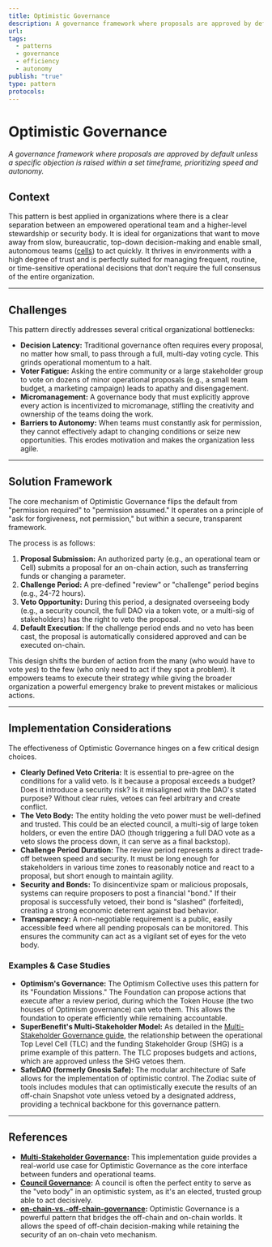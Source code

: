 ```yaml
---
title: Optimistic Governance
description: A governance framework where proposals are approved by default unless a specific objection is raised within a set timeframe, prioritizing speed and autonomy.
url:
tags:
  - patterns
  - governance
  - efficiency
  - autonomy
publish: "true"
type: pattern
protocols:
---
```


# Optimistic Governance

_A governance framework where proposals are approved by default unless a specific objection is raised within a set timeframe, prioritizing speed and autonomy._

## Context

This pattern is best applied in organizations where there is a clear separation between an empowered operational team and a higher-level stewardship or security body. It is ideal for organizations that want to move away from slow, bureaucratic, top-down decision-making and enable small, autonomous teams ([cells](notes/archive/clarity/Tags/cells.md)) to act quickly. It thrives in environments with a high degree of trust and is perfectly suited for managing frequent, routine, or time-sensitive operational decisions that don't require the full consensus of the entire organization.

---

## Challenges

This pattern directly addresses several critical organizational bottlenecks:

- **Decision Latency:** Traditional governance often requires every proposal, no matter how small, to pass through a full, multi-day voting cycle. This grinds operational momentum to a halt.
- **Voter Fatigue:** Asking the entire community or a large stakeholder group to vote on dozens of minor operational proposals (e.g., a small team budget, a marketing campaign) leads to apathy and disengagement.
- **Micromanagement:** A governance body that must explicitly approve every action is incentivized to micromanage, stifling the creativity and ownership of the teams doing the work.
- **Barriers to Autonomy:** When teams must constantly ask for permission, they cannot effectively adapt to changing conditions or seize new opportunities. This erodes motivation and makes the organization less agile.

---

## Solution Framework

The core mechanism of Optimistic Governance flips the default from "permission required" to "permission assumed." It operates on a principle of "ask for forgiveness, not permission," but within a secure, transparent framework.

The process is as follows:

1.  **Proposal Submission:** An authorized party (e.g., an operational team or Cell) submits a proposal for an on-chain action, such as transferring funds or changing a parameter.
2.  **Challenge Period:** A pre-defined "review" or "challenge" period begins (e.g., 24-72 hours).
3.  **Veto Opportunity:** During this period, a designated overseeing body (e.g., a security council, the full DAO via a token vote, or a multi-sig of stakeholders) has the right to veto the proposal.
4.  **Default Execution:** If the challenge period ends and no veto has been cast, the proposal is automatically considered approved and can be executed on-chain.

This design shifts the burden of action from the many (who would have to vote _yes_) to the few (who only need to act if they spot a problem). It empowers teams to execute their strategy while giving the broader organization a powerful emergency brake to prevent mistakes or malicious actions.

---

## Implementation Considerations

The effectiveness of Optimistic Governance hinges on a few critical design choices.

- **Clearly Defined Veto Criteria:** It is essential to pre-agree on the conditions for a valid veto. Is it because a proposal exceeds a budget? Does it introduce a security risk? Is it misaligned with the DAO's stated purpose? Without clear rules, vetoes can feel arbitrary and create conflict.
- **The Veto Body:** The entity holding the veto power must be well-defined and trusted. This could be an elected council, a multi-sig of large token holders, or even the entire DAO (though triggering a full DAO vote as a veto slows the process down, it can serve as a final backstop).
- **Challenge Period Duration:** The review period represents a direct trade-off between speed and security. It must be long enough for stakeholders in various time zones to reasonably notice and react to a proposal, but short enough to maintain agility.
- **Security and Bonds:** To disincentivize spam or malicious proposals, systems can require proposers to post a financial "bond." If their proposal is successfully vetoed, their bond is "slashed" (forfeited), creating a strong economic deterrent against bad behavior.
- **Transparency:** A non-negotiable requirement is a public, easily accessible feed where all pending proposals can be monitored. This ensures the community can act as a vigilant set of eyes for the veto body.

### Examples & Case Studies

- **Optimism's Governance:** The Optimism Collective uses this pattern for its "Foundation Missions." The Foundation can propose actions that execute after a review period, during which the Token House (the two houses of Optimism governance) can veto them. This allows the foundation to operate efficiently while remaining accountable.
- **SuperBenefit's Multi-Stakeholder Model:** As detailed in the [Multi-Stakeholder Governance guide](artifacts/guides/dao-primitives-framework/dao-primitives-implemention/implementation-guide-multi-stakeholder-governance.md), the relationship between the operational Top Level Cell (TLC) and the funding Stakeholder Group (SHG) is a prime example of this pattern. The TLC proposes budgets and actions, which are approved unless the SHG vetoes them.
- **SafeDAO (formerly Gnosis Safe):** The modular architecture of Safe allows for the implementation of optimistic control. The Zodiac suite of tools includes modules that can optimistically execute the results of an off-chain Snapshot vote unless vetoed by a designated address, providing a technical backbone for this governance pattern.

---

## References

- **[Multi-Stakeholder Governance](artifacts/guides/dao-primitives-framework/dao-primitives-implemention/implementation-guide-multi-stakeholder-governance.md):** This implementation guide provides a real-world use case for Optimistic Governance as the core interface between funders and operational teams.
- **[Council Governance](council-governance.md):** A council is often the perfect entity to serve as the "veto body" in an optimistic system, as it's an elected, trusted group able to act decisively.
- **[on-chain-vs.-off-chain-governance](notes/rpp/rpp-working-docs/on-chain-vs.-off-chain-governance.md):** Optimistic Governance is a powerful pattern that bridges the off-chain and on-chain worlds. It allows the speed of off-chain decision-making while retaining the security of an on-chain veto mechanism.

